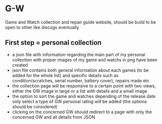 # G-W
Game and Watch collection and repair guide website, should be build to be open to other like discogs eventually

## First step = personal collection

* a json file with information regarding the main part of my personal collection with proper images of my game and watchs in png have been created
* json file contains both general information about each games (to be added for the whole list) and specific details such as condition(scratches, serial number, battery cover), repairs made etc
* the collection page will be responsive to a certain point with two views, either the GW image in large or a list with details and a small image
* the option to sort the game and watches depending of the release date only select a type of GW personal rating will be added (the options should be considered)
* clicking on the concerned GW should redirect to a page with only the concerned GW and all details from JSON
  